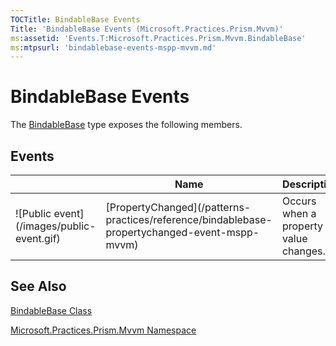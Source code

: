 ```yaml
---
TOCTitle: BindableBase Events
Title: 'BindableBase Events (Microsoft.Practices.Prism.Mvvm)'
ms:assetid: 'Events.T:Microsoft.Practices.Prism.Mvvm.BindableBase'
ms:mtpsurl: 'bindablebase-events-mspp-mvvm.md'
---
```


# BindableBase Events

The [BindableBase](/patterns-practices/reference/bindablebase-class-mspp-mvvm) type exposes the following members.

## Events

<table>
<thead>
<tr class="header">
<th> </th>
<th>Name</th>
<th>Description</th>
</tr>
</thead>
<tbody>
<tr class="odd">
<td>![Public event](/images/public-event.gif)</td>
<td>[PropertyChanged](/patterns-practices/reference/bindablebase-propertychanged-event-mspp-mvvm)</td>
<td><div class="summary">
Occurs when a property value changes.
</div></td>
</tr>
</tbody>
</table>

## See Also

[BindableBase Class](/patterns-practices/reference/bindablebase-class-mspp-mvvm)

[Microsoft.Practices.Prism.Mvvm Namespace](/patterns-practices/reference/mspp-mvvm-namespace)